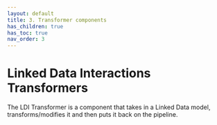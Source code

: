 ```yaml
---
layout: default
title: 3. Transformer components
has_children: true
has_toc: true
nav_order: 3
---
```


# Linked Data Interactions Transformers

The LDI Transformer is a component that takes in a Linked Data model, transforms/modifies it and then puts it back on the pipeline.